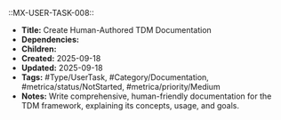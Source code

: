 ::MX-USER-TASK-008::
- **Title:** Create Human-Authored TDM Documentation
- **Dependencies:** 
- **Children:** 
- **Created:** 2025-09-18
- **Updated:** 2025-09-18
- **Tags:** #Type/UserTask, #Category/Documentation, #metrica/status/NotStarted, #metrica/priority/Medium
- **Notes:** Write comprehensive, human-friendly documentation for the TDM framework, explaining its concepts, usage, and goals.